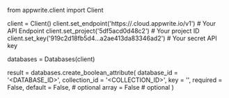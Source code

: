 from appwrite.client import Client

client = Client()
client.set_endpoint('https://<REGION>.cloud.appwrite.io/v1') # Your API Endpoint
client.set_project('5df5acd0d48c2') # Your project ID
client.set_key('919c2d18fb5d4...a2ae413da83346ad2') # Your secret API key

databases = Databases(client)

result = databases.create_boolean_attribute(
    database_id = '<DATABASE_ID>',
    collection_id = '<COLLECTION_ID>',
    key = '',
    required = False,
    default = False, # optional
    array = False # optional
)
